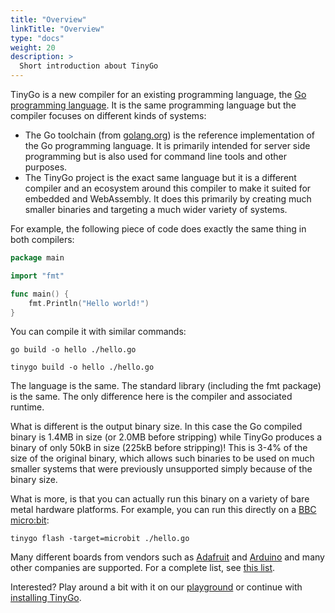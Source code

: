 ```yaml
---
title: "Overview"
linkTitle: "Overview"
type: "docs"
weight: 20
description: >
  Short introduction about TinyGo
---
```


TinyGo is a new compiler for an existing programming language, the [Go programming language](https://golang.org/). It is the same programming language but the compiler focuses on different kinds of systems:

  - The Go toolchain (from [golang.org](https://golang.org/)) is the reference implementation of the Go programming language. It is primarily intended for server side programming but is also used for command line tools and other purposes.
  - The TinyGo project is the exact same language but it is a different compiler and an ecosystem around this compiler to make it suited for embedded and WebAssembly. It does this primarily by creating much smaller binaries and targeting a much wider variety of systems.

For example, the following piece of code does exactly the same thing in both compilers:

```go
package main

import "fmt"

func main() {
	fmt.Println("Hello world!")
}
```

You can compile it with similar commands:

```shell
go build -o hello ./hello.go
```

```shell
tinygo build -o hello ./hello.go
```

The language is the same. The standard library (including the fmt package) is the same. The only difference here is the compiler and associated runtime.

What is different is the output binary size. In this case the Go compiled binary is 1.4MB in size (or 2.0MB before stripping) while TinyGo produces a binary of only 50kB in size (225kB before stripping)! This is 3-4% of the size of the original binary, which allows such binaries to be used on much smaller systems that were previously unsupported simply because of the binary size.

What is more, is that you can actually run this binary on a variety of bare metal hardware platforms. For example, you can run this directly on a [BBC micro:bit](https://microbit.org/):


    tinygo flash -target=microbit ./hello.go

Many different boards from vendors such as [Adafruit](https://www.adafruit.com/) and [Arduino](https://www.arduino.cc/) and many other companies are supported. For a complete list, see [this list](../../microcontrollers).

Interested? Play around a bit with it on our [playground](https://play.tinygo.org/) or continue with [installing TinyGo](install).
